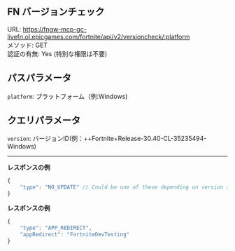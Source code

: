 ## FN バージョンチェック

URL: https://fngw-mcp-gc-livefn.ol.epicgames.com/fortnite/api/v2/versioncheck/:platform \
メソッド: GET \
認証の有無: Yes (特別な権限は不要)

## パスパラメータ

`platform`: プラットフォーム（例:Windows)

## クエリパラメータ

`version`: バージョンID(例：++Fortnite+Release-30.40-CL-35235494-Windows)


---

__レスポンスの例__

```js
{
    "type": "NO_UPDATE" // Could be one of these depending on version state: NO_UPDATE, NOT_ENABLED, SOFT_UPDATE, HARD_UPDATE, APP_REDIRECT
}
```

__レスポンスの例__

```js
{
    "type": "APP_REDIRECT",
    "appRedirect": "FortniteDevTesting"
}
```
